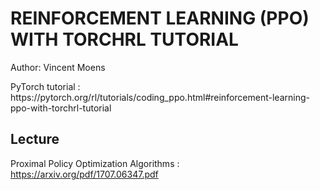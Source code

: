 # REINFORCEMENT LEARNING (PPO) WITH TORCHRL TUTORIAL
Author: Vincent Moens
</p>
PyTorch tutorial : https://pytorch.org/rl/tutorials/coding_ppo.html#reinforcement-learning-ppo-with-torchrl-tutorial

## Lecture
Proximal Policy Optimization Algorithms : https://arxiv.org/pdf/1707.06347.pdf
